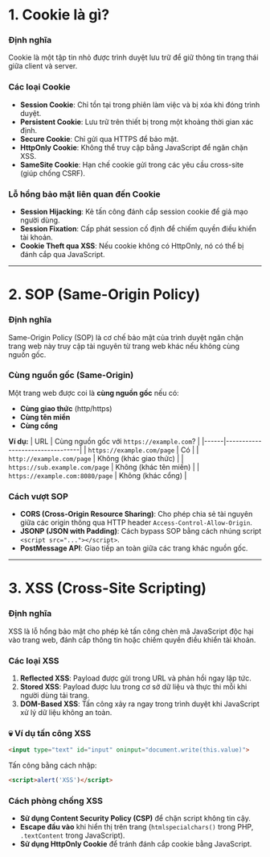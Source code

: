 
# 1. Cookie là gì?
### Định nghĩa
Cookie là một tập tin nhỏ được trình duyệt lưu trữ để giữ thông tin trạng thái giữa client và server.

### Các loại Cookie
- **Session Cookie**: Chỉ tồn tại trong phiên làm việc và bị xóa khi đóng trình duyệt.
- **Persistent Cookie**: Lưu trữ trên thiết bị trong một khoảng thời gian xác định.
- **Secure Cookie**: Chỉ gửi qua HTTPS để bảo mật.
- **HttpOnly Cookie**: Không thể truy cập bằng JavaScript để ngăn chặn XSS.
- **SameSite Cookie**: Hạn chế cookie gửi trong các yêu cầu cross-site (giúp chống CSRF).

### Lỗ hổng bảo mật liên quan đến Cookie
- **Session Hijacking**: Kẻ tấn công đánh cắp session cookie để giả mạo người dùng.
- **Session Fixation**: Cấp phát session cố định để chiếm quyền điều khiển tài khoản.
- **Cookie Theft qua XSS**: Nếu cookie không có HttpOnly, nó có thể bị đánh cắp qua JavaScript.

---

# 2. SOP (Same-Origin Policy)
### Định nghĩa
Same-Origin Policy (SOP) là cơ chế bảo mật của trình duyệt ngăn chặn trang web này truy cập tài nguyên từ trang web khác nếu không cùng nguồn gốc.

### Cùng nguồn gốc (Same-Origin)
Một trang web được coi là **cùng nguồn gốc** nếu có:
- **Cùng giao thức** (http/https)
- **Cùng tên miền**
- **Cùng cổng**

**Ví dụ:**
| URL | Cùng nguồn gốc với `https://example.com`? |
|------|---------------------------------|
| `https://example.com/page` | Có |
| `http://example.com/page` | Không (khác giao thức) |
| `https://sub.example.com/page` | Không (khác tên miền) |
| `https://example.com:8080/page` | Không (khác cổng) |

### Cách vượt SOP
- **CORS (Cross-Origin Resource Sharing)**: Cho phép chia sẻ tài nguyên giữa các origin thông qua HTTP header `Access-Control-Allow-Origin`.
- **JSONP (JSON with Padding)**: Cách bypass SOP bằng cách nhúng script `<script src="..."></script>`.
- **PostMessage API**: Giao tiếp an toàn giữa các trang khác nguồn gốc.

---

# 3. XSS (Cross-Site Scripting)
### Định nghĩa
XSS là lỗ hổng bảo mật cho phép kẻ tấn công chèn mã JavaScript độc hại vào trang web, đánh cắp thông tin hoặc chiếm quyền điều khiển tài khoản.

### Các loại XSS
1. **Reflected XSS**: Payload được gửi trong URL và phản hồi ngay lập tức.
2. **Stored XSS**: Payload được lưu trong cơ sở dữ liệu và thực thi mỗi khi người dùng tải trang.
3. **DOM-Based XSS**: Tấn công xảy ra ngay trong trình duyệt khi JavaScript xử lý dữ liệu không an toàn.

### 💀 Ví dụ tấn công XSS
```html
<input type="text" id="input" oninput="document.write(this.value)">
```
Tấn công bằng cách nhập:
```html
<script>alert('XSS')</script>
```

### Cách phòng chống XSS
- **Sử dụng Content Security Policy (CSP)** để chặn script không tin cậy.
- **Escape đầu vào** khi hiển thị trên trang (`htmlspecialchars()` trong PHP, `.textContent` trong JavaScript).
- **Sử dụng HttpOnly Cookie** để tránh đánh cắp cookie bằng JavaScript.



